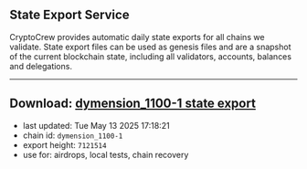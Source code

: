 ## State Export Service
CryptoCrew provides automatic daily state exports for all chains we validate. State export files can be used as genesis files and are a snapshot of the current blockchain state, including all validators, accounts, balances and delegations.

---
**Download: [dymension_1100-1 state export](https://dl-eu2.ccvalidators.com/SERVICE/dymension/dymension_1100-1_export_7121514.json)**
---

- last updated: Tue May 13 2025 17:18:21
- chain id: `dymension_1100-1`
- export height: `7121514`
- use for: airdrops, local tests, chain recovery
